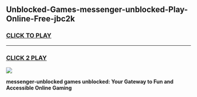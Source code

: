 
## Unblocked-Games-messenger-unblocked-Play-Online-Free-jbc2k
<h3>
<a href="https://premium76.site?title=messenger-unblocked&ref=26A">CLICK TO PLAY</a></h3>
<hr>

<h3>
<a href="https://premium76.site?title=messenger-unblocked&ref=26A">CLICK 2 PLAY</a>
  
</h3>

<a href="https://premium76.site?title=messenger-unblocked&ref=26A"><img src="https://clearcache.store/games.png"></a>


**messenger-unblocked games unblocked: Your Gateway to Fun and Accessible Online Gaming**
